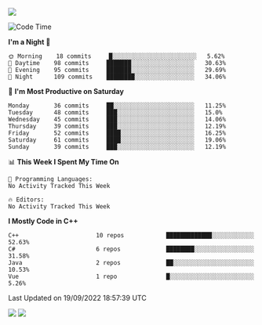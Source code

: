 ![](https://komarev.com/ghpvc/?username=lilpidgey&color=red)
<!--START_SECTION:waka-->
![Code Time](http://img.shields.io/badge/Code%20Time-1%2C353%20hrs%2059%20mins-blue)

**I'm a Night 🦉** 

```text
🌞 Morning    18 commits     █░░░░░░░░░░░░░░░░░░░░░░░░   5.62% 
🌆 Daytime    98 commits     ███████░░░░░░░░░░░░░░░░░░   30.63% 
🌃 Evening    95 commits     ███████░░░░░░░░░░░░░░░░░░   29.69% 
🌙 Night      109 commits    ████████░░░░░░░░░░░░░░░░░   34.06%

```
📅 **I'm Most Productive on Saturday** 

```text
Monday       36 commits     ██░░░░░░░░░░░░░░░░░░░░░░░   11.25% 
Tuesday      48 commits     ███░░░░░░░░░░░░░░░░░░░░░░   15.0% 
Wednesday    45 commits     ███░░░░░░░░░░░░░░░░░░░░░░   14.06% 
Thursday     39 commits     ███░░░░░░░░░░░░░░░░░░░░░░   12.19% 
Friday       52 commits     ████░░░░░░░░░░░░░░░░░░░░░   16.25% 
Saturday     61 commits     ████░░░░░░░░░░░░░░░░░░░░░   19.06% 
Sunday       39 commits     ███░░░░░░░░░░░░░░░░░░░░░░   12.19%

```


📊 **This Week I Spent My Time On** 

```text
💬 Programming Languages: 
No Activity Tracked This Week

🔥 Editors: 
No Activity Tracked This Week

```

**I Mostly Code in C++** 

```text
C++                      10 repos            █████████████░░░░░░░░░░░░   52.63% 
C#                       6 repos             ████████░░░░░░░░░░░░░░░░░   31.58% 
Java                     2 repos             ██░░░░░░░░░░░░░░░░░░░░░░░   10.53% 
Vue                      1 repo              █░░░░░░░░░░░░░░░░░░░░░░░░   5.26%

```



 Last Updated on 19/09/2022 18:57:39 UTC
<!--END_SECTION:waka-->
![](https://hit.yhype.me/github/profile?user_id=42968544)
![](https://komarev.com/ghpvc/?lilpidgey)
